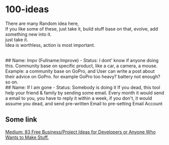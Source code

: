 # 100-ideas

There are many Random idea here,  
If you like some of these, just take it, build stuff base on that, evolve, add something new into it.  
just take it.  
Idea is worthless, action is most important. 

<br/>
## Name: Impv (Fullname:Improve) - Status: I dont' know if anyone doing this.
Community base on specific product, like a car, a camera, a mouse.
Example: a community base on GoPro,
and User can write a post about their advice on GoPro.
for example GoPro too heavy? battery not enough?
so on.


<br/>
## Name: If I am gone - Status: Somebody is doing it
If you dead, this tool help your friend & family by sending some email.  
Every month it would send a email to you, you have to reply it within a week,   
if you don't, it would assume you dead, and send pre-written Email to pre-setting Email Account





## Some link
[Medium: 
83 Free Business/Project Ideas for Developers or Anyone Who Wants to Make Stuff.](https://medium.com/@lifestyleninja/83-free-business-project-ideas-for-developers-or-anyone-who-wants-to-make-stuff-89378a52ca70#.ewwxw1ejw)

